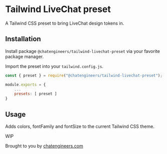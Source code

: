# Tailwind LiveChat preset

A Tailwind CSS preset to bring LiveChat design tokens in.

## Installation

Install package `@chatengineers/tailwind-livechat-preset` via your favorite package manager.

Import the preset into your `tailwind.config.js`.

```javascript
const { preset } = require("@chatengineers/tailwind-livechat-preset");

module.exports = {
    ...
    presets: [ preset ]
}
```

## Usage

Adds colors, fontFamily and fontSize to the current Tailwind CSS theme.

WIP

Brought to you by [chatengineers.com](https://chatengineers.com)
